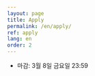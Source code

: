 ```yaml
---
layout: page
title: Apply
permalink: /en/apply/
ref: apply
lang: en
order: 2
---
```


- 마감: 3월 8일 금요일 23:59
<!-- - [Link to the application form](https://docs.google.com/forms/d/e/1FAIpQLSd9k8X1v9Z6nEV01PN70m3VjYLVPITdn0ev8ND3BX7JFbFI3Q/viewform)

<iframe src="https://docs.google.com/forms/d/e/1FAIpQLSd9k8X1v9Z6nEV01PN70m3VjYLVPITdn0ev8ND3BX7JFbFI3Q/viewform" frameborder="0" width="100%" height="1500px"></iframe> -->